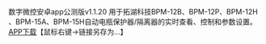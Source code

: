 数字微控安卓app公测版v1.1.20
用于拓湖科技BPM-12B、BPM-12P、BPM-12H 、BPM-15A、BPM-15H自动电瓶保护器/隔离器的实时查看、控制和参数设置。
[APP下载](https://github.com/tohu-cloud/tohu-tech-blog/blob/main/files/com.tohu_tech.online.dm_v1.1.20.apk)【鼠标右键->链接另存为...】


